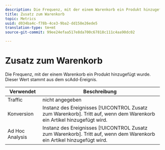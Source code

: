 ```yaml
---
description: Die Frequenz, mit der einem Warenkorb ein Produkt hinzugefügt wurde. Dieser Wert stammt aus dem scAdd-Ereignis.
title: Zusatz zum Warenkorb
topic: Metrics
uuid: d034ba4c-f78b-4ce3-9ba2-dd158e26ede5
translation-type: tm+mt
source-git-commit: 99ee24efaa517e8da700c67818c111c4aa90dc02

---
```



# Zusatz zum Warenkorb

Die Frequenz, mit der einem Warenkorb ein Produkt hinzugefügt wurde. Dieser Wert stammt aus dem scAdd-Ereignis.

| Verwendet | Beschreibung |
|---|---|
| Traffic | nicht angegeben |
| Konversion | Instanz des Ereignisses [!UICONTROL Zusatz zum Warenkorb]. Tritt auf, wenn dem Warenkorb ein Artikel hinzugefügt wird. |
| Ad Hoc Analysis | Instanz des Ereignisses [!UICONTROL Zusatz zum Warenkorb]. Tritt auf, wenn dem Warenkorb ein Artikel hinzugefügt wird. |

